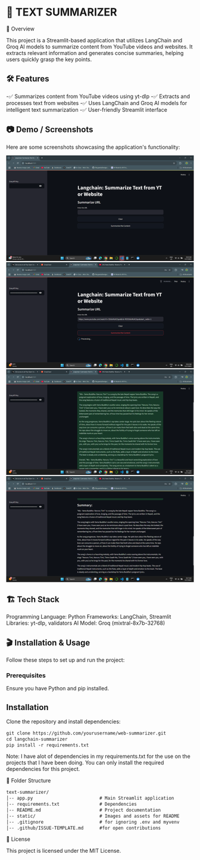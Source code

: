 # 📌 TEXT SUMMARIZER

🚀 Overview

This project is a Streamlit-based application that utilizes LangChain and Groq AI models to summarize content from YouTube videos and websites. It extracts relevant information and generates concise summaries, helping users quickly grasp the key points.

## 🛠 Features

-✅ Summarizes content from YouTube videos using yt-dlp
-✅ Extracts and processes text from websites
-✅ Uses LangChain and Groq AI models for intelligent text summarization
-✅ User-friendly Streamlit interface

## 📷 Demo / Screenshots

Here are some screenshots showcasing the application's functionality:

![Demo Image 1](static/demo1.png)
![Demo Image 2](static/demo2.png)
![Demo Image 3](static/demo3.png)
![Demo Image 4](static/demo4.png)

## 🏗 Tech Stack

Programming Language: Python
Frameworks: LangChain, Streamlit
Libraries: yt-dlp, validators
AI Model: Groq (mixtral-8x7b-32768)

## 🎬 Installation & Usage
Follow these steps to set up and run the project:

### Prerequisites
Ensure you have Python and pip installed.

## Installation
Clone the repository and install dependencies:
```
git clone https://github.com/yourusername/web-summarizer.git
cd langchain-summarizer
pip install -r requirements.txt
```
Note: I have alot of dependencies in my requirements.txt for the use on the projects that I have been doing. You can only install the required dependencies for this project.

📂 Folder Structure
```
text-summarizer/
│-- app.py                         # Main Streamlit application
│-- requirements.txt               # Dependencies
│-- README.md                      # Project documentation
│-- static/                        # Images and assets for README
│-- .gitignore                     # for ignoring .env and myvenv
│-- .github/ISSUE-TEMPLATE.md      #for open contributions 
```

📜 License

This project is licensed under the MIT License.

